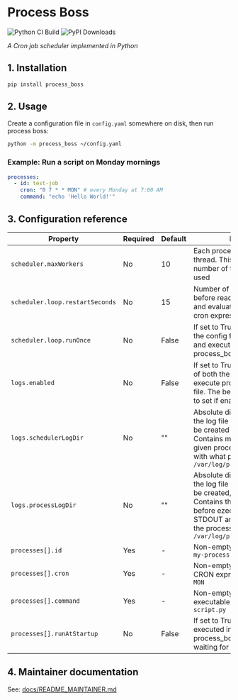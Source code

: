 # Process Boss
![Python CI Build](https://github.com/kristof9851/process_boss/actions/workflows/python-ci.yml/badge.svg)
![PyPI Downloads](https://img.shields.io/pypi/dm/process_boss?label=PyPI%20Downloads&color=rgb(50%2C%20165%2C%20233)
)

*A Cron job scheduler implemented in Python*

## 1. Installation

```bash
pip install process_boss
```

## 2. Usage
Create a configuration file in `config.yaml` somewhere on disk, then run process boss:

```bash
python -m process_boss ~/config.yaml
```

### Example: Run a script on Monday mornings

```yaml
processes:
  - id: test-job
    cron: "0 7 * * MON" # every Monday at 7:00 AM
    command: "echo 'Hello World!'"
```

## 3. Configuration reference

| Property | Required | Default | Description |
| -------- | ------- | -------- | ------- | 
| `scheduler.maxWorkers` | No | 10  | Each process is executed in a thread. This is the maximum number of  threads that should be used |
| `scheduler.loop.restartSeconds` | No | 15 | Number of seconds to wait before reading the config again and evaluating all processes' cron expressions |
| `scheduler.loop.runOnce` | No | False | If set to True, the processes in the config file will only be read and executed once, after that process_boss exits. |
| `logs.enabled` | No | False | If set to True, it enables logging of both the scheduler, and each execute process in a separate file. The below two are required to set if enabled. |
| `logs.schedulerLogDir` | No | "" | Absolute directory path where the log file of the scheduler can be created per each process. Contains metadata about when a given process will run next, and with what parameters. Eg: `/var/log/process_boss/scheduler` |
| `logs.processLogDir` | No | "" | Absolute directory path where the log file of each process can be created, one per execution. Contains the parameters used before ezecution, and the STDOUT and STDERR output of the process. Eg: `/var/log/process_boss/process` |
| `processes[].id` | Yes | - | Non-empty arbitrary string. Eg: `my-process` |
| `processes[].cron` | Yes | - | Non-empty string, should be a CRON expression. Eg. `0 7 * * MON` |
| `processes[].command` | Yes | - | Non-empty string, should be an executable command. Eg. `python script.py` |
| `processes[].runAtStartup` | No | False | If set to True, the process will be executed immediately when process_boss starts, instead of waiting for the next CRON match |

## 4. Maintainer documentation
See: [docs/README_MAINTAINER.md](docs/README_MAINTAINER.md)

